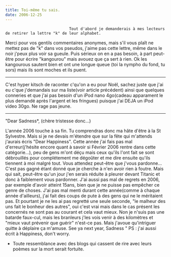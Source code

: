 ```yaml
---
title: Toi-même tu sais.
date: 2006-12-25
---
```





                                Tout d'abord je demanderais à mes lecteurs de retirer la lettre "k" de leur alphabet.
Merci pour vos gentils commentaires anonymes, mais s'il vous plaît ne mettez pas de "k" dans vos pseudos, j'aime pas cette lettre, même dans le noir j'peux plus voir sa gueule. Puis sérieux on en a pas besoin, à part peut-être pour écrire "kangourou" mais avouez que ça sert à rien. Ok les kangourous sautent bien et ont une longue queue (toi la nympho du fond, tu sors) mais ils sont moches et ils puent.

________________________________________
C'est hyper kitsch de raconter c'qu'on a eu pour Noël, sachez juste que j'ai eu c'que j'demandais sur ma liste(voir article précédent) ainsi que quelques conneries et que j'ai pas besoin d'un iPod nano 4go(cadeau apparament le plus demandé après l'argent et les fringues) puisque j'ai DEJA un iPod video 30go. Ne rage pas jeune.
________________________________________
"Dear Sadness*,
(chère tristesse donc...)

L'année 2006 touche à sa fin. Tu comprendras donc ma hâte d'être à la St Sylvestre. Mais si je ne devais m'étendre que sur la fête qui m'attends j'aurais écris "Dear Happiness". Cette année j'ai fais pas mal d'erreur(j'hésite encore quant à savoir si Février 2006 rentre dans cette catégorie...), peu de gens m'ont déçu mais ceux qu'ils l'ont fait se sont débrouillés pour complétement me dégoûter et me dire ensuite qu'ils tiennent à moi malgré tout. Vous attendez peut-être que j'vous pardonne... C'est pas gagné étant donné que je cherche à n'en avoir rien à foutre. Mais qui sait, peut-être qu'un jour j'en serais réduite à pleurer devant Titanic et donc à faiblement vous pardonner. 
J'ai aussi pas mal de regrets en 2006, par exemple d'avoir atteint 15ans, bien que je ne puisse pas empêcher ce genre de choses. J'ai pas mal menti durant cette année(comme à chaque année d'ailleurs), j'ai fait des coups de pute à des gens qui ne le méritaient pas. Et pourtant je ne les ai pas regretté une seule seconde, "le malheur des uns fait le bonheur des autres", oui c'est vrai mais dans le cas présent les concernés ne sont pas au courant et cela vaut mieux.
Non je n'suis pas une batarde faux-cul, mais les branleurs j'les vois venir à des kilomètres et "mieux vaut prévenir que guérir" n'est-ce pas. Mais j'avoue qu'intriguer quitte à déplaire ça m'amuse.
See ya next year, Sadness "
PS : j'ai aussi écrit à Happiness, don't worry.

* Toute ressemblance avec des blogs qui cassent de rire avec leurs poèmes sur la mort serait fortuite.
            
